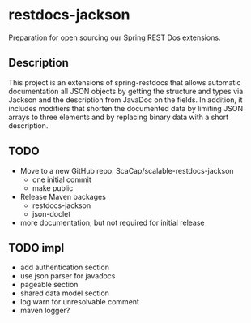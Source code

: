 # restdocs-jackson

Preparation for open sourcing our Spring REST Dos extensions.

## Description

This project is an extensions of spring-restdocs that allows automatic documentation all JSON objects
by getting the structure and types via Jackson and the description from JavaDoc on the fields.
In addition, it includes modifiers that shorten the documented data by limiting JSON arrays to three elements
and by replacing binary data with a short description.

## TODO

* Move to a new GitHub repo: ScaCap/scalable-restdocs-jackson
  * one initial commit
  * make public
* Release Maven packages
  * restdocs-jackson
  * json-doclet
* more documentation, but not required for initial release

## TODO impl
* add authentication section
* use json parser for javadocs
* pageable section
* shared data model section
* log warn for unresolvable comment
* maven logger?

